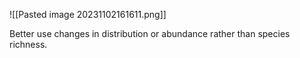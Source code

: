 ![[Pasted image 20231102161611.png]]

Better use changes in distribution or abundance rather than species richness.


